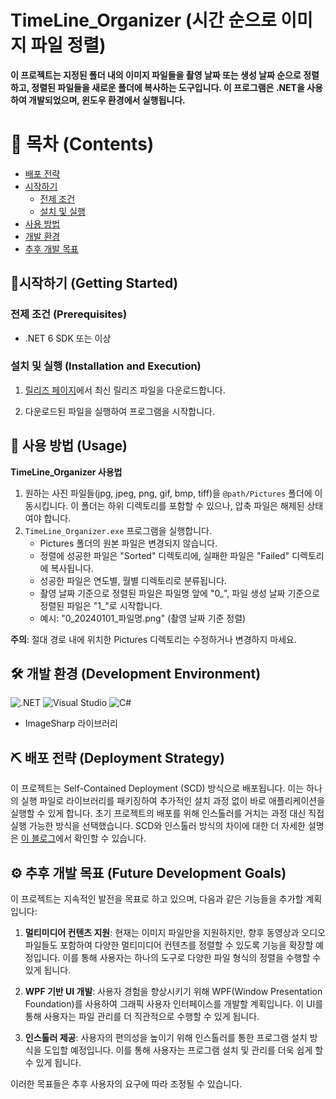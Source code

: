 # TimeLine_Organizer (시간 순으로 이미지 파일 정렬)

**이 프로젝트는 지정된 폴더 내의 이미지 파일들을 촬영 날짜 또는 생성 날짜 순으로 정렬하고, 정렬된 파일들을 새로운 폴더에 복사하는 도구입니다. 이 프로그램은 .NET을 사용하여 개발되었으며, 윈도우 환경에서 실행됩니다.**





# 📄 목차 (Contents)

- [배포 전략](#-배포-전략-deployment-strategy)
- [시작하기](#-시작하기-getting-started)
  - [전제 조건](#전제-조건-prerequisites)
  - [설치 및 실행](#설치-및-실행-installation-and-execution)
- [사용 방법](#-사용-방법-usage)
- [개발 환경](#-개발-환경-development-environment)
- [추후 개발 목표](#-추후-개발-목표--future-development-goals)










## 🎈시작하기 (Getting Started)

### 전제 조건 (Prerequisites)

- .NET 6 SDK 또는 이상

### 설치 및 실행 (Installation and Execution)

1. [릴리즈 페이지](https://github.com/devdeankang/TimeLine_Organizer/tree/Release)에서 최신 릴리즈 파일을 다운로드합니다.

2. 다운로드된 파일을 실행하여 프로그램을 시작합니다.

   

## 📜 사용 방법 (Usage)

**TimeLine_Organizer 사용법**

1. 원하는 사진 파일들(jpg, jpeg, png, gif, bmp, tiff)을 `@path/Pictures` 폴더에 이동시킵니다. 이 폴더는 하위 디렉토리를 포함할 수 있으나, 압축 파일은 해제된 상태여야 합니다.
2. `TimeLine_Organizer.exe` 프로그램을 실행합니다.
   - Pictures 폴더의 원본 파일은 변경되지 않습니다.
   - 정렬에 성공한 파일은 "Sorted" 디렉토리에, 실패한 파일은 "Failed" 디렉토리에 복사됩니다.
   - 성공한 파일은 연도별, 월별 디렉토리로 분류됩니다.
   - 촬영 날짜 기준으로 정렬된 파일은 파일명 앞에 "0_", 파일 생성 날짜 기준으로 정렬된 파일은 "1_"로 시작합니다.
   - 예시: "0_20240101_파일명.png" (촬영 날짜 기준 정렬)

**주의**: 절대 경로 내에 위치한 Pictures 디렉토리는 수정하거나 변경하지 마세요.





## 🛠 개발 환경 (Development Environment)

![.NET](https://img.shields.io/badge/.NET-512BD4?style=for-the-badge&logo=.net&logoColor=white) ![Visual Studio](https://img.shields.io/badge/Visual%20Studio-5C2D91?style=for-the-badge&logo=visual-studio&logoColor=white) ![C#](https://img.shields.io/badge/C%23-239120?style=for-the-badge&logo=c-sharp&logoColor=white)

- ImageSharp 라이브러리


  

## ⛏ 배포 전략 (Deployment Strategy)

이 프로젝트는 Self-Contained Deployment (SCD) 방식으로 배포됩니다. 이는 하나의 실행 파일로 라이브러리를 패키징하여 추가적인 설치 과정 없이 바로 애플리케이션을 실행할 수 있게 합니다. 초기 프로젝트의 배포를 위해 인스톨러를 거치는 과정 대신 직접 실행 가능한 방식을 선택했습니다. SCD와 인스톨러 방식의 차이에 대한 더 자세한 설명은 [이 블로그](https://gameclientdevelop.tistory.com/37)에서 확인할 수 있습니다.




## ⚙ 추후 개발 목표  (Future Development Goals)

이 프로젝트는 지속적인 발전을 목표로 하고 있으며, 다음과 같은 기능들을 추가할 계획입니다:

1. **멀티미디어 컨텐츠 지원**: 현재는 이미지 파일만을 지원하지만, 향후 동영상과 오디오 파일들도 포함하여 다양한 멀티미디어 컨텐츠를 정렬할 수 있도록 기능을 확장할 예정입니다. 이를 통해 사용자는 하나의 도구로 다양한 파일 형식의 정렬을 수행할 수 있게 됩니다.

2. **WPF 기반 UI 개발**: 사용자 경험을 향상시키기 위해 WPF(Window Presentation Foundation)를 사용하여 그래픽 사용자 인터페이스를 개발할 계획입니다. 이 UI를 통해 사용자는 파일 관리를 더 직관적으로 수행할 수 있게 됩니다.

3. **인스톨러 제공**: 사용자의 편의성을 높이기 위해 인스톨러를 통한 프로그램 설치 방식을 도입할 예정입니다. 이를 통해 사용자는 프로그램 설치 및 관리를 더욱 쉽게 할 수 있게 됩니다.

이러한 목표들은 추후 사용자의 요구에 따라 조정될 수 있습니다. 
